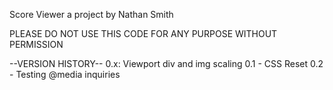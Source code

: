 Score Viewer
a project by Nathan Smith

PLEASE DO NOT USE THIS CODE FOR ANY PURPOSE WITHOUT PERMISSION

--VERSION HISTORY--
0.x: Viewport div and img scaling
0.1 - CSS Reset
0.2 - Testing @media inquiries